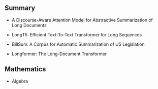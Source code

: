 ## Summary

* A Discourse-Aware Attention Model for Abstractive Summarization of Long Documents

* LongT5: Efficient Text-To-Text Transformer for Long Sequences

* BillSum: A Corpus for Automatic Summarization of US Legislation

* Longformer: The Long-Document Transformer

## Mathematics

* Algebra
